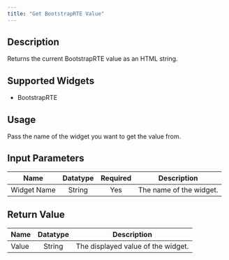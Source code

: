 ```yaml
---
title: "Get BootstrapRTE Value"
---
```

## Description
Returns the current BootstrapRTE value as an HTML string.

## Supported Widgets
+ BootstrapRTE

## Usage
Pass the name of the widget you want to get the value from.

## Input Parameters

Name | Datatype | Required | Description
---- |:--------:| :-------:|---------------
Widget Name | String | Yes | The name of the widget.

## Return Value

Name | Datatype | Description
---- | :---------: | ---------------
Value | String | The displayed value of the widget.
